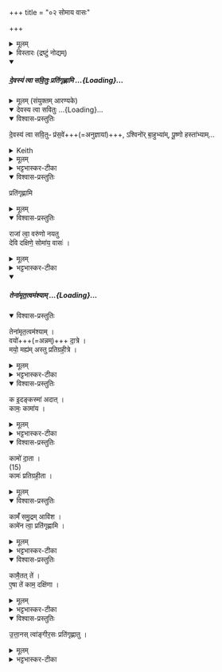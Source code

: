 +++
title = "०२ सोमाय वासः"

+++

<details><summary>मूलम्</summary>

सोमा॑य॒ वासः॑ । 
</details>
<details><summary>विस्तारः (द्रष्टुं नोद्यम्)</summary>

2अथ द्वितीयः सोमाय वास इत्यादि । अत्रापि 'देवस्य त्वा' इत्यादि 'प्रतिगृह्णातु' इत्यन्तं समानम् । 'अग्नये हिरण्यं' इत्येतत्स्थाने 'सोमाय वासः' इति द्रष्टव्यम् । एवमुत्तरेष्वपि प्रयोगः । 

</details>
<div class="js_include" includetitle="false" newlevelforh1="5" unfilled url="/vedAH_yajuH/taittirIyam/sArasvata-vibhAgaH/AraNyakam/yajuH/sarva-prastutiH/03_chAturhotra-chayanAdi/10_pratigrahAH/devasya_tvA_savituH__pratigRhNAmi.md">
<details open><summary><h5>दे॒वस्य॑ त्वा सवि॒तुः प्रति॑गृह्णामि ...{Loading}...</h5></summary>
<details><summary>मूलम् (संयुक्तम् आरण्यके)</summary>

दे॒वस्य॑ त्वा सवि॒तुः प्र॑स॒वे ।  
अ॒श्विनो॑र्बा॒हुभ्या॑म् ।  
पू॒ष्णो हस्ता॑भ्यां॒ प्रति॑गृह्णामि ।
</details>
<div class="js_include" includetitle="false" newlevelforh1="5" unfilled="" url="/vedAH_yajuH/taittirIyam/sArasvata-vibhAgaH/saMhitA/yajuH/sarva-prastutiH/1/1_darshapUrNamAsAdi/04_havirnirvApaH/devasya_tvA_savituH.md">
<details open><summary><h10>देवस्य त्वा सवितुः ...{Loading}...</h10></summary>
<details open><summary>विश्वास-प्रस्तुतिः</summary>

दे॒वस्य॑ त्वा सवि॒तुᳶ प्र॑स॒वे॑+++(=अनुज्ञायां)+++,
ऽश्विनो॑र् बा॒हुभ्या॑म्,
पू॒ष्णो हस्ता॑भ्याम्…
</details>
<details><summary>Keith</summary>

On the instigation of god Savitr,  
with the arms of the Aśvins,  
with the hands of Pusan.
</details>
<details><summary>मूलम्</summary>

दे॒वस्य॑ त्वा सवि॒तुᳶ प्र॑स॒वे॑ऽश्विनो॑र् बा॒हुभ्या॑म्,
पू॒ष्णो हस्ता॑भ्यां॒…
</details>
<details><summary>भट्टभास्कर-टीका</summary>

**सवितुस्** सर्वप्रेरकस्य **देवस्य** **प्रसवे** प्रेरणायां तेनैव प्रेरितोहं  

'थाथघञ्क्ताजबित्रकाणाम्' (पा.सू. 6.2.144) इति सूत्रेण प्रसवशब्दोन्तोदात्तः । **अश्विनोर्बाहुभ्यां** नत्वात्मीयाभ्यामिति स्तुतिः । 'अश्विनौ हि देवानामध्वर्यू आस्ताम्' (तै.ब्रा. 3.2.4) । तथा **पूष्ण** एव **हस्ताभ्यां** पाणितलाभ्याम् । उदात्तनिवृत्तिस्वरेण षष्ठ्या उदात्तत्वम्॥
______________
सावित्रो व्याख्यातः । सवितुर् देवस्यानुज्ञाने **अश्विनोर्** एव **बाहुभ्यां पूष्ण** एव **हस्ताभ्याम्** । न त्व् आत्मीयाभ्यामिति ॥
______________
तत्र सावित्रो व्याख्यातः ।  
सवितुर्देवस्य प्रसवे अनुज्ञायां लब्धायामेव  
अश्विनोरेव बाहुम्यां नात्मीयाभ्यां  
पूष्णो हस्ताभ्यां
</details>
</details>
</div>
<details open><summary>विश्वास-प्रस्तुतिः</summary>

प्रति॑गृह्णामि
</details>
<details><summary>मूलम्</summary>

प्रति॑गृह्णामि
</details>
</details>
</div>
<details open><summary>विश्वास-प्रस्तुतिः</summary>

राजा॑ त्वा॒ वरु॑णो नयतु  
देवि दक्षिणे॒ सोमा॑य॒ वासः॑ ।   
</details>
<details><summary>मूलम्</summary>

राजा॑ त्वा॒ वरु॑णो नयतु  
देवि दक्षिणे॒ सोमा॑य॒ वासः॑ ।  
</details>
<details><summary>भट्टभास्कर-टीका</summary>

हे हिरण्यात्मिके ! देवि! दक्षिणे! राजा वरुणः त्वां ... नयतु । तच्चेयमिष्टकाऽस्ति ।
</details>
<div class="js_include" includetitle="false" newlevelforh1="5" unfilled url="/vedAH_yajuH/taittirIyam/sArasvata-vibhAgaH/AraNyakam/yajuH/sarva-prastutiH/03_chAturhotra-chayanAdi/10_pratigrahAH/tenAmRtatvam_ashyAm.md">
<details open><summary><h5>तेना॑मृत॒त्वम॑श्याम् ...{Loading}...</h5></summary>
<details open><summary>विश्वास-प्रस्तुतिः</summary>

तेना॑मृत॒त्वम॑श्याम् ।  
वयो॑+++(=अन्नम्)+++ दा॒त्रे ।  
मयो॒ मह्य॑म् अस्तु प्रतिग्रही॒त्रे ।
</details>
<details><summary>मूलम्</summary>

तेना॑मृत॒त्वम॑श्याम् ।  
वयो॑ दा॒त्रे ।  
मयो॒ मह्य॑मस्तु प्रतिग्रही॒त्रे ।
</details>
<details><summary>भट्टभास्कर-टीका</summary>

तेन हिरण्येन प्रतिगृहीतेन इष्टकाभूतेन अहं अमृतत्वं अश्यां प्राप्यासम् ।  
वयः अन्नं दात्रे हिरण्यं दत्तवतेऽस्तु । मां च तत्प्रतिग्रहीत्रे मयः सुखमस्तु, दातुरेवोपकारकत्वात् ।
</details>
<details open><summary>विश्वास-प्रस्तुतिः</summary>

क इ॒दङ्कस्मा॑ अदात् ।  
कामः॒ कामा॑य ।
</details>
<details><summary>मूलम्</summary>

क इ॒दङ्कस्मा॑ अदात् ।  
कामः॒ कामा॑य ।
</details>
<details><summary>भट्टभास्कर-टीका</summary>

किञ्च - कः प्रजापतिरेव कस्मै प्रजापतये इदं हिरण्यं अदात्, न देवदत्तो मह्यम् । अनिर्ज्ञातपरमार्थः प्रजापतिः कशब्देनोच्यते । यद्वा - क इति प्रजापतेस्संज्ञा, व्यत्ययेन स्मैभावः । कामः इच्छा । काम एव कामाय ददाति ।  
अन्य आह - इदं हिरण्यं को नाम कस्मै वा दातुमर्हति कामादृते । तस्मात् कामः कामाय ददाति ।
</details>
<details open><summary>विश्वास-प्रस्तुतिः</summary>

कामो॑ दा॒ता ।  
(15)  
कामः॑ प्रतिग्रही॒ता ।
</details>
<details><summary>मूलम्</summary>

कामो॑ दा॒ता ।  
(15)  
कामः॑ प्रतिग्रही॒ता ।

</details>
<details open><summary>विश्वास-प्रस्तुतिः</summary>

कामँ॑ समु॒द्रम् आवि॑श ।  
कामे॑न त्वा॒ प्रति॑गृह्णामि ।
</details>
<details><summary>मूलम्</summary>

कामँ॑ समु॒द्रमावि॑श ।  
कामे॑न त्वा॒ प्रति॑गृह्णामि ।
</details>
<details><summary>भट्टभास्कर-टीका</summary>

तथा हि - काम एव दाता, काम एव प्रतिग्रहीता, न देवदत्तो, न चाहम् । तस्मात् समुद्र समुद्रसदृशं अनन्तत्वात् काममाविश । ततः कामेनैकीभावमापन्नं त्वां अहं प्रतिगृह्णामि ।
</details>
<details open><summary>विश्वास-प्रस्तुतिः</summary>

कामै॒तत् ते॑ ।  
ए॒षा ते॑ काम॒ दक्षि॑णा ।
</details>
<details><summary>मूलम्</summary>

कामै॒तत् ते॑ ।  
ए॒षा ते॑ काम॒ दक्षि॑णा ।
</details>
<details><summary>भट्टभास्कर-टीका</summary>

एवं हिरण्यमुक्त्वा  
इदानीं कामं प्रत्याह -  
हे काम !  
एतत् ते हिरण्यं, त्वमेव प्रतिगृहाण ।  
एषा हि त्वदीया दक्षिणा इदानीमिष्टकाभूता ।
</details>
<details open><summary>विश्वास-प्रस्तुतिः</summary>

उ॒त्ता॒नस् त्वा॑ङ्गीर॒सः प्रति॑गृह्णातु ।
</details>
<details><summary>मूलम्</summary>

उ॒त्ता॒नस् त्वा॑ङ्गीर॒सः प्रति॑गृह्णातु ।
</details>
<details><summary>भट्टभास्कर-टीका</summary>

अथ दक्षिणां प्रत्याह -  
हे दक्षिणे!  
त्वामिष्टका-भूतां उत्तानः आङ्गीरसः प्रतिगृह्णातु । '
इयं वा उत्तान आङ्गीरतः' इति ब्राह्मणम् ।  
तस्मात् पृथिव्येव त्वां प्रतिगृह्णातु  
नाहमस्य प्रतिग्रहीतेति ॥
</details>
</details>
</div>
